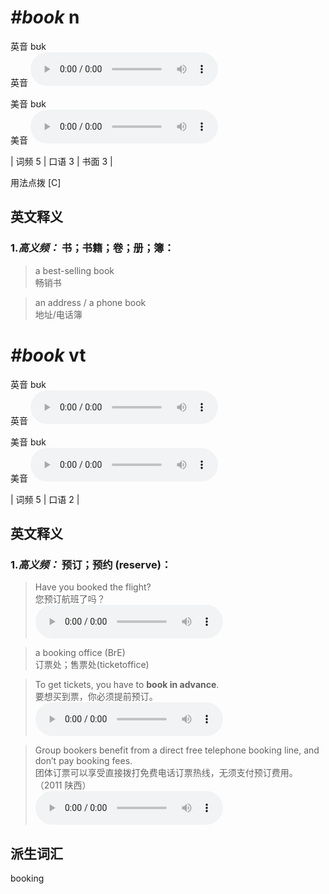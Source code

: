 # ***\#book*** n
英音 bʊk  
英音
<audio src="./media/book-B.aac" controls="controls"></audio>

美音 bʊk  
美音
<audio src="./media/book.aac" controls="controls"></audio>



| 词频 5 | 口语 3 | 书面 3 |  

用法点拨  [C]

英文释义
---
### 1.*高义频：* **书；书籍；卷；册；簿：**  

 > a best-selling book  
 > 畅销书    

 > an address / a phone book  
 > 地址/电话簿    


# ***\#book*** vt
英音 bʊk  
英音
<audio src="./media/book-B.aac" controls="controls"></audio>

美音 bʊk  
美音
<audio src="./media/book.aac" controls="controls"></audio>



| 词频 5 | 口语 2 |  

英文释义
---
### 1.*高义频：* **预订；预约 (reserve)：**  

 > Have you booked the flight?  
 > 您预订航班了吗？    
<audio src="./media/1-book.aac" controls="controls"></audio>

 > a booking office (BrE)   
 > 订票处；售票处(ticketoffice)    

 > To get tickets, you have to **book in advance**.   
 > 要想买到票，你必须提前预订。    
<audio src="./media/2-book.aac" controls="controls"></audio>

 > Group bookers benefit from a direct free telephone booking line, and don’t pay booking fees.   
 > 团体订票可以享受直接拨打免费电话订票热线，无须支付预订费用。  （2011 陕西）  
<audio src="./media/3-book.aac" controls="controls"></audio>


派生词汇
---
booking     

